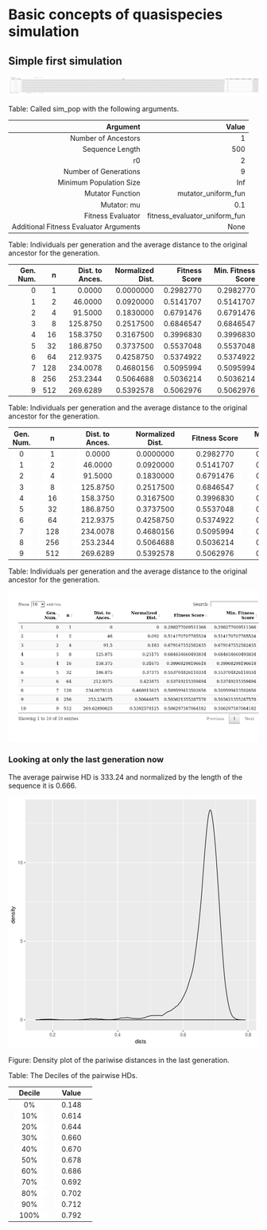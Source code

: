 # Basic concepts of quasispecies simulation





## Simple first simulation

![plot of chunk unnamed-chunk-3](figure/unnamed-chunk-3-1.png)

Table: Called sim_pop with the following arguments.

<table class="table table-condensed">
 <thead>
  <tr>
   <th style="text-align:right;"> Argument </th>
   <th style="text-align:right;"> Value </th>
  </tr>
 </thead>
<tbody>
  <tr>
   <td style="text-align:right;"> Number of Ancestors </td>
   <td style="text-align:right;"> 1 </td>
  </tr>
  <tr>
   <td style="text-align:right;"> Sequence Length </td>
   <td style="text-align:right;"> 500 </td>
  </tr>
  <tr>
   <td style="text-align:right;"> r0 </td>
   <td style="text-align:right;"> 2 </td>
  </tr>
  <tr>
   <td style="text-align:right;"> Number of Generations </td>
   <td style="text-align:right;"> 9 </td>
  </tr>
  <tr>
   <td style="text-align:right;"> Minimum Population Size </td>
   <td style="text-align:right;"> Inf </td>
  </tr>
  <tr>
   <td style="text-align:right;"> Mutator Function </td>
   <td style="text-align:right;"> mutator_uniform_fun </td>
  </tr>
  <tr>
   <td style="text-align:right;"> Mutator: mu </td>
   <td style="text-align:right;"> 0.1 </td>
  </tr>
  <tr>
   <td style="text-align:right;"> Fitness Evaluator </td>
   <td style="text-align:right;"> fitness_evaluator_uniform_fun </td>
  </tr>
  <tr>
   <td style="text-align:right;"> Additional Fitness Evaluator Arguments </td>
   <td style="text-align:right;"> None </td>
  </tr>
</tbody>
</table>



Table: Individuals per generation and the average distance to the original ancestor for the generation.

<table class="table table-condensed">
 <thead>
  <tr>
   <th style="text-align:right;"> Gen. Num. </th>
   <th style="text-align:right;"> n </th>
   <th style="text-align:right;"> Dist. to Ances. </th>
   <th style="text-align:right;"> Normalized Dist. </th>
   <th style="text-align:right;"> Fitness Score </th>
   <th style="text-align:right;"> Min. Fitness Score </th>
  </tr>
 </thead>
<tbody>
  <tr>
   <td style="text-align:right;"> 0 </td>
   <td style="text-align:right;"> 1 </td>
   <td style="text-align:right;"> 0.0000 </td>
   <td style="text-align:right;"> 0.0000000 </td>
   <td style="text-align:right;"> 0.2982770 </td>
   <td style="text-align:right;"> 0.2982770 </td>
  </tr>
  <tr>
   <td style="text-align:right;"> 1 </td>
   <td style="text-align:right;"> 2 </td>
   <td style="text-align:right;"> 46.0000 </td>
   <td style="text-align:right;"> 0.0920000 </td>
   <td style="text-align:right;"> 0.5141707 </td>
   <td style="text-align:right;"> 0.5141707 </td>
  </tr>
  <tr>
   <td style="text-align:right;"> 2 </td>
   <td style="text-align:right;"> 4 </td>
   <td style="text-align:right;"> 91.5000 </td>
   <td style="text-align:right;"> 0.1830000 </td>
   <td style="text-align:right;"> 0.6791476 </td>
   <td style="text-align:right;"> 0.6791476 </td>
  </tr>
  <tr>
   <td style="text-align:right;"> 3 </td>
   <td style="text-align:right;"> 8 </td>
   <td style="text-align:right;"> 125.8750 </td>
   <td style="text-align:right;"> 0.2517500 </td>
   <td style="text-align:right;"> 0.6846547 </td>
   <td style="text-align:right;"> 0.6846547 </td>
  </tr>
  <tr>
   <td style="text-align:right;"> 4 </td>
   <td style="text-align:right;"> 16 </td>
   <td style="text-align:right;"> 158.3750 </td>
   <td style="text-align:right;"> 0.3167500 </td>
   <td style="text-align:right;"> 0.3996830 </td>
   <td style="text-align:right;"> 0.3996830 </td>
  </tr>
  <tr>
   <td style="text-align:right;"> 5 </td>
   <td style="text-align:right;"> 32 </td>
   <td style="text-align:right;"> 186.8750 </td>
   <td style="text-align:right;"> 0.3737500 </td>
   <td style="text-align:right;"> 0.5537048 </td>
   <td style="text-align:right;"> 0.5537048 </td>
  </tr>
  <tr>
   <td style="text-align:right;"> 6 </td>
   <td style="text-align:right;"> 64 </td>
   <td style="text-align:right;"> 212.9375 </td>
   <td style="text-align:right;"> 0.4258750 </td>
   <td style="text-align:right;"> 0.5374922 </td>
   <td style="text-align:right;"> 0.5374922 </td>
  </tr>
  <tr>
   <td style="text-align:right;"> 7 </td>
   <td style="text-align:right;"> 128 </td>
   <td style="text-align:right;"> 234.0078 </td>
   <td style="text-align:right;"> 0.4680156 </td>
   <td style="text-align:right;"> 0.5095994 </td>
   <td style="text-align:right;"> 0.5095994 </td>
  </tr>
  <tr>
   <td style="text-align:right;"> 8 </td>
   <td style="text-align:right;"> 256 </td>
   <td style="text-align:right;"> 253.2344 </td>
   <td style="text-align:right;"> 0.5064688 </td>
   <td style="text-align:right;"> 0.5036214 </td>
   <td style="text-align:right;"> 0.5036214 </td>
  </tr>
  <tr>
   <td style="text-align:right;"> 9 </td>
   <td style="text-align:right;"> 512 </td>
   <td style="text-align:right;"> 269.6289 </td>
   <td style="text-align:right;"> 0.5392578 </td>
   <td style="text-align:right;"> 0.5062976 </td>
   <td style="text-align:right;"> 0.5062976 </td>
  </tr>
</tbody>
</table>



Table: Individuals per generation and the average distance to the original ancestor for the generation.

<table class="table table-condensed">
 <thead>
  <tr>
   <th style="text-align:center;"> Gen. Num. </th>
   <th style="text-align:center;"> n </th>
   <th style="text-align:center;"> Dist. to Ances. </th>
   <th style="text-align:center;"> Normalized Dist. </th>
   <th style="text-align:center;"> Fitness Score </th>
   <th style="text-align:center;"> Min. Fitness Score </th>
  </tr>
 </thead>
<tbody>
  <tr>
   <td style="text-align:center;"> <span style="display: inline-block; direction: rtl; border-radius: 4px; padding-right: 15px; padding-left: 15px; background-color: white">0</span> </td>
   <td style="text-align:center;"> <span style="display: inline-block; direction: rtl; border-radius: 4px; padding-right: 15px; padding-left: 15px; background-color: white">1</span> </td>
   <td style="text-align:center;"> <span style="display: inline-block; direction: rtl; border-radius: 4px; padding-right: 15px; padding-left: 15px; background-color: white">0.0000</span> </td>
   <td style="text-align:center;"> <span style="display: inline-block; direction: rtl; border-radius: 4px; padding-right: 15px; padding-left: 15px; background-color: white">0.0000000</span> </td>
   <td style="text-align:center;"> <span style="display: inline-block; direction: rtl; border-radius: 4px; padding-right: 15px; padding-left: 15px; background-color: white">0.2982770</span> </td>
   <td style="text-align:center;"> <span style="display: inline-block; direction: rtl; border-radius: 4px; padding-right: 15px; padding-left: 15px; background-color: white">0.2982770</span> </td>
  </tr>
  <tr>
   <td style="text-align:center;"> <span style="display: inline-block; direction: rtl; border-radius: 4px; padding-right: 15px; padding-left: 15px; background-color: white">1</span> </td>
   <td style="text-align:center;"> <span style="display: inline-block; direction: rtl; border-radius: 4px; padding-right: 15px; padding-left: 15px; background-color: white">2</span> </td>
   <td style="text-align:center;"> <span style="display: inline-block; direction: rtl; border-radius: 4px; padding-right: 15px; padding-left: 15px; background-color: white">46.0000</span> </td>
   <td style="text-align:center;"> <span style="display: inline-block; direction: rtl; border-radius: 4px; padding-right: 15px; padding-left: 15px; background-color: white">0.0920000</span> </td>
   <td style="text-align:center;"> <span style="display: inline-block; direction: rtl; border-radius: 4px; padding-right: 15px; padding-left: 15px; background-color: white">0.5141707</span> </td>
   <td style="text-align:center;"> <span style="display: inline-block; direction: rtl; border-radius: 4px; padding-right: 15px; padding-left: 15px; background-color: white">0.5141707</span> </td>
  </tr>
  <tr>
   <td style="text-align:center;"> <span style="display: inline-block; direction: rtl; border-radius: 4px; padding-right: 15px; padding-left: 15px; background-color: white">2</span> </td>
   <td style="text-align:center;"> <span style="display: inline-block; direction: rtl; border-radius: 4px; padding-right: 15px; padding-left: 15px; background-color: white">4</span> </td>
   <td style="text-align:center;"> <span style="display: inline-block; direction: rtl; border-radius: 4px; padding-right: 15px; padding-left: 15px; background-color: white">91.5000</span> </td>
   <td style="text-align:center;"> <span style="display: inline-block; direction: rtl; border-radius: 4px; padding-right: 15px; padding-left: 15px; background-color: white">0.1830000</span> </td>
   <td style="text-align:center;"> <span style="display: inline-block; direction: rtl; border-radius: 4px; padding-right: 15px; padding-left: 15px; background-color: white">0.6791476</span> </td>
   <td style="text-align:center;"> <span style="display: inline-block; direction: rtl; border-radius: 4px; padding-right: 15px; padding-left: 15px; background-color: white">0.6791476</span> </td>
  </tr>
  <tr>
   <td style="text-align:center;"> <span style="display: inline-block; direction: rtl; border-radius: 4px; padding-right: 15px; padding-left: 15px; background-color: white">3</span> </td>
   <td style="text-align:center;"> <span style="display: inline-block; direction: rtl; border-radius: 4px; padding-right: 15px; padding-left: 15px; background-color: white">8</span> </td>
   <td style="text-align:center;"> <span style="display: inline-block; direction: rtl; border-radius: 4px; padding-right: 15px; padding-left: 15px; background-color: white">125.8750</span> </td>
   <td style="text-align:center;"> <span style="display: inline-block; direction: rtl; border-radius: 4px; padding-right: 15px; padding-left: 15px; background-color: white">0.2517500</span> </td>
   <td style="text-align:center;"> <span style="display: inline-block; direction: rtl; border-radius: 4px; padding-right: 15px; padding-left: 15px; background-color: white">0.6846547</span> </td>
   <td style="text-align:center;"> <span style="display: inline-block; direction: rtl; border-radius: 4px; padding-right: 15px; padding-left: 15px; background-color: white">0.6846547</span> </td>
  </tr>
  <tr>
   <td style="text-align:center;"> <span style="display: inline-block; direction: rtl; border-radius: 4px; padding-right: 15px; padding-left: 15px; background-color: white">4</span> </td>
   <td style="text-align:center;"> <span style="display: inline-block; direction: rtl; border-radius: 4px; padding-right: 15px; padding-left: 15px; background-color: white">16</span> </td>
   <td style="text-align:center;"> <span style="display: inline-block; direction: rtl; border-radius: 4px; padding-right: 15px; padding-left: 15px; background-color: white">158.3750</span> </td>
   <td style="text-align:center;"> <span style="display: inline-block; direction: rtl; border-radius: 4px; padding-right: 15px; padding-left: 15px; background-color: white">0.3167500</span> </td>
   <td style="text-align:center;"> <span style="display: inline-block; direction: rtl; border-radius: 4px; padding-right: 15px; padding-left: 15px; background-color: white">0.3996830</span> </td>
   <td style="text-align:center;"> <span style="display: inline-block; direction: rtl; border-radius: 4px; padding-right: 15px; padding-left: 15px; background-color: white">0.3996830</span> </td>
  </tr>
  <tr>
   <td style="text-align:center;"> <span style="display: inline-block; direction: rtl; border-radius: 4px; padding-right: 15px; padding-left: 15px; background-color: white">5</span> </td>
   <td style="text-align:center;"> <span style="display: inline-block; direction: rtl; border-radius: 4px; padding-right: 15px; padding-left: 15px; background-color: white">32</span> </td>
   <td style="text-align:center;"> <span style="display: inline-block; direction: rtl; border-radius: 4px; padding-right: 15px; padding-left: 15px; background-color: white">186.8750</span> </td>
   <td style="text-align:center;"> <span style="display: inline-block; direction: rtl; border-radius: 4px; padding-right: 15px; padding-left: 15px; background-color: white">0.3737500</span> </td>
   <td style="text-align:center;"> <span style="display: inline-block; direction: rtl; border-radius: 4px; padding-right: 15px; padding-left: 15px; background-color: white">0.5537048</span> </td>
   <td style="text-align:center;"> <span style="display: inline-block; direction: rtl; border-radius: 4px; padding-right: 15px; padding-left: 15px; background-color: white">0.5537048</span> </td>
  </tr>
  <tr>
   <td style="text-align:center;"> <span style="display: inline-block; direction: rtl; border-radius: 4px; padding-right: 15px; padding-left: 15px; background-color: white">6</span> </td>
   <td style="text-align:center;"> <span style="display: inline-block; direction: rtl; border-radius: 4px; padding-right: 15px; padding-left: 15px; background-color: white">64</span> </td>
   <td style="text-align:center;"> <span style="display: inline-block; direction: rtl; border-radius: 4px; padding-right: 15px; padding-left: 15px; background-color: white">212.9375</span> </td>
   <td style="text-align:center;"> <span style="display: inline-block; direction: rtl; border-radius: 4px; padding-right: 15px; padding-left: 15px; background-color: white">0.4258750</span> </td>
   <td style="text-align:center;"> <span style="display: inline-block; direction: rtl; border-radius: 4px; padding-right: 15px; padding-left: 15px; background-color: white">0.5374922</span> </td>
   <td style="text-align:center;"> <span style="display: inline-block; direction: rtl; border-radius: 4px; padding-right: 15px; padding-left: 15px; background-color: white">0.5374922</span> </td>
  </tr>
  <tr>
   <td style="text-align:center;"> <span style="display: inline-block; direction: rtl; border-radius: 4px; padding-right: 15px; padding-left: 15px; background-color: white">7</span> </td>
   <td style="text-align:center;"> <span style="display: inline-block; direction: rtl; border-radius: 4px; padding-right: 15px; padding-left: 15px; background-color: white">128</span> </td>
   <td style="text-align:center;"> <span style="display: inline-block; direction: rtl; border-radius: 4px; padding-right: 15px; padding-left: 15px; background-color: white">234.0078</span> </td>
   <td style="text-align:center;"> <span style="display: inline-block; direction: rtl; border-radius: 4px; padding-right: 15px; padding-left: 15px; background-color: white">0.4680156</span> </td>
   <td style="text-align:center;"> <span style="display: inline-block; direction: rtl; border-radius: 4px; padding-right: 15px; padding-left: 15px; background-color: white">0.5095994</span> </td>
   <td style="text-align:center;"> <span style="display: inline-block; direction: rtl; border-radius: 4px; padding-right: 15px; padding-left: 15px; background-color: white">0.5095994</span> </td>
  </tr>
  <tr>
   <td style="text-align:center;"> <span style="display: inline-block; direction: rtl; border-radius: 4px; padding-right: 15px; padding-left: 15px; background-color: white">8</span> </td>
   <td style="text-align:center;"> <span style="display: inline-block; direction: rtl; border-radius: 4px; padding-right: 15px; padding-left: 15px; background-color: white">256</span> </td>
   <td style="text-align:center;"> <span style="display: inline-block; direction: rtl; border-radius: 4px; padding-right: 15px; padding-left: 15px; background-color: white">253.2344</span> </td>
   <td style="text-align:center;"> <span style="display: inline-block; direction: rtl; border-radius: 4px; padding-right: 15px; padding-left: 15px; background-color: white">0.5064688</span> </td>
   <td style="text-align:center;"> <span style="display: inline-block; direction: rtl; border-radius: 4px; padding-right: 15px; padding-left: 15px; background-color: white">0.5036214</span> </td>
   <td style="text-align:center;"> <span style="display: inline-block; direction: rtl; border-radius: 4px; padding-right: 15px; padding-left: 15px; background-color: white">0.5036214</span> </td>
  </tr>
  <tr>
   <td style="text-align:center;"> <span style="display: inline-block; direction: rtl; border-radius: 4px; padding-right: 15px; padding-left: 15px; background-color: white">9</span> </td>
   <td style="text-align:center;"> <span style="display: inline-block; direction: rtl; border-radius: 4px; padding-right: 15px; padding-left: 15px; background-color: white">512</span> </td>
   <td style="text-align:center;"> <span style="display: inline-block; direction: rtl; border-radius: 4px; padding-right: 15px; padding-left: 15px; background-color: white">269.6289</span> </td>
   <td style="text-align:center;"> <span style="display: inline-block; direction: rtl; border-radius: 4px; padding-right: 15px; padding-left: 15px; background-color: white">0.5392578</span> </td>
   <td style="text-align:center;"> <span style="display: inline-block; direction: rtl; border-radius: 4px; padding-right: 15px; padding-left: 15px; background-color: white">0.5062976</span> </td>
   <td style="text-align:center;"> <span style="display: inline-block; direction: rtl; border-radius: 4px; padding-right: 15px; padding-left: 15px; background-color: white">0.5062976</span> </td>
  </tr>
</tbody>
</table>



Table: Individuals per generation and the average distance to the original ancestor for the generation.

![plot of chunk unnamed-chunk-3](figure/unnamed-chunk-3-2.png)

### Looking at only the last generation now



The average pairwise HD is 333.24 and normalized by the length of the sequence it is 0.666.

![plot of chunk unnamed-chunk-5](figure/unnamed-chunk-5-1.png)

Figure: Density plot of the pariwise distances in the last generation.



Table: The Deciles of the pairwise HDs.

<table class="table table-condensed">
 <thead>
  <tr>
   <th style="text-align:center;"> Decile </th>
   <th style="text-align:center;"> Value </th>
  </tr>
 </thead>
<tbody>
  <tr>
   <td style="text-align:center;"> <span style="display: inline-block; direction: rtl; border-radius: 4px; padding-right: 15px; padding-left: 15px; background-color: white">0%  </span> </td>
   <td style="text-align:center;"> <span style="display: inline-block; direction: rtl; border-radius: 4px; padding-right: 15px; padding-left: 15px; background-color: white">0.148</span> </td>
  </tr>
  <tr>
   <td style="text-align:center;"> <span style="display: inline-block; direction: rtl; border-radius: 4px; padding-right: 15px; padding-left: 15px; background-color: white">10% </span> </td>
   <td style="text-align:center;"> <span style="display: inline-block; direction: rtl; border-radius: 4px; padding-right: 15px; padding-left: 15px; background-color: white">0.614</span> </td>
  </tr>
  <tr>
   <td style="text-align:center;"> <span style="display: inline-block; direction: rtl; border-radius: 4px; padding-right: 15px; padding-left: 15px; background-color: white">20% </span> </td>
   <td style="text-align:center;"> <span style="display: inline-block; direction: rtl; border-radius: 4px; padding-right: 15px; padding-left: 15px; background-color: white">0.644</span> </td>
  </tr>
  <tr>
   <td style="text-align:center;"> <span style="display: inline-block; direction: rtl; border-radius: 4px; padding-right: 15px; padding-left: 15px; background-color: white">30% </span> </td>
   <td style="text-align:center;"> <span style="display: inline-block; direction: rtl; border-radius: 4px; padding-right: 15px; padding-left: 15px; background-color: white">0.660</span> </td>
  </tr>
  <tr>
   <td style="text-align:center;"> <span style="display: inline-block; direction: rtl; border-radius: 4px; padding-right: 15px; padding-left: 15px; background-color: white">40% </span> </td>
   <td style="text-align:center;"> <span style="display: inline-block; direction: rtl; border-radius: 4px; padding-right: 15px; padding-left: 15px; background-color: white">0.670</span> </td>
  </tr>
  <tr>
   <td style="text-align:center;"> <span style="display: inline-block; direction: rtl; border-radius: 4px; padding-right: 15px; padding-left: 15px; background-color: white">50% </span> </td>
   <td style="text-align:center;"> <span style="display: inline-block; direction: rtl; border-radius: 4px; padding-right: 15px; padding-left: 15px; background-color: white">0.678</span> </td>
  </tr>
  <tr>
   <td style="text-align:center;"> <span style="display: inline-block; direction: rtl; border-radius: 4px; padding-right: 15px; padding-left: 15px; background-color: white">60% </span> </td>
   <td style="text-align:center;"> <span style="display: inline-block; direction: rtl; border-radius: 4px; padding-right: 15px; padding-left: 15px; background-color: white">0.686</span> </td>
  </tr>
  <tr>
   <td style="text-align:center;"> <span style="display: inline-block; direction: rtl; border-radius: 4px; padding-right: 15px; padding-left: 15px; background-color: white">70% </span> </td>
   <td style="text-align:center;"> <span style="display: inline-block; direction: rtl; border-radius: 4px; padding-right: 15px; padding-left: 15px; background-color: white">0.692</span> </td>
  </tr>
  <tr>
   <td style="text-align:center;"> <span style="display: inline-block; direction: rtl; border-radius: 4px; padding-right: 15px; padding-left: 15px; background-color: white">80% </span> </td>
   <td style="text-align:center;"> <span style="display: inline-block; direction: rtl; border-radius: 4px; padding-right: 15px; padding-left: 15px; background-color: white">0.702</span> </td>
  </tr>
  <tr>
   <td style="text-align:center;"> <span style="display: inline-block; direction: rtl; border-radius: 4px; padding-right: 15px; padding-left: 15px; background-color: white">90% </span> </td>
   <td style="text-align:center;"> <span style="display: inline-block; direction: rtl; border-radius: 4px; padding-right: 15px; padding-left: 15px; background-color: white">0.712</span> </td>
  </tr>
  <tr>
   <td style="text-align:center;"> <span style="display: inline-block; direction: rtl; border-radius: 4px; padding-right: 15px; padding-left: 15px; background-color: white">100%</span> </td>
   <td style="text-align:center;"> <span style="display: inline-block; direction: rtl; border-radius: 4px; padding-right: 15px; padding-left: 15px; background-color: white">0.792</span> </td>
  </tr>
</tbody>
</table>
